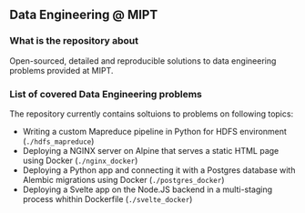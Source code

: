 ## Data Engineering @ MIPT
### What is the repository about
Open-sourced, detailed and reproducible solutions to data engineering problems provided at MIPT. 

### List of covered Data Engineering problems
The repository currently contains soltuions to problems on following topics:
* Writing a custom Mapreduce pipeline in Python for HDFS environment (`./hdfs_mapreduce`)
* Deploying a NGINX server on Alpine that serves a static HTML page using Docker (`./nginx_docker`)
* Deploying a Python app and connecting it with a Postgres database with Alembic migrations using Docker (`./postgres_docker`)
* Deploying a Svelte app on the Node.JS backend in a multi-staging process whithin Dockerfile (`./svelte_docker`)
